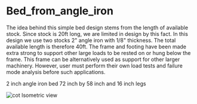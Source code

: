 # Bed_from_angle_iron

The idea behind this simple bed design stems from the length of available stock. Since stock is 20ft long, we are limited in design by this fact. In this design we use two stocks 2" angle iron with 1/8" thickness. The total available length is therefore 40ft. The frame and footing have been made extra strong to support other large loads to be rested on or hung below the frame. This frame can be alternatively used as support for other larger machinery. However, user must perform their own load tests and failure mode analysis before such applications.

2 inch angle iron bed 72 inch by 58 inch and 16 inch legs


![cot](https://github.com/user-attachments/assets/f208b08e-b965-43fc-95af-ea557cc19e77)
Isometric view
